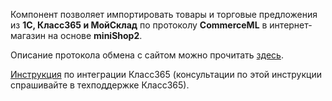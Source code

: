 Компонент позволяет импортировать товары и торговые предложения из **1С, Класс365 и МойСклад** по протоколу **CommerceML**
в интернет-магазин на основе **miniShop2**.

Описание протокола обмена с сайтом можно прочитать [здесь][1].

[Инструкция][2] по интеграции Класс365 (консультации по этой инструкции спрашивайте в техподдержке Класс365).

[1]: http://v8.1c.ru/edi/edi_stnd/131/#1
[2]: http://class365.ru/help/modx
